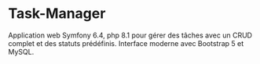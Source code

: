 # Task-Manager
Application web Symfony 6.4, php 8.1 pour gérer des tâches avec un CRUD complet et des statuts prédéfinis. Interface moderne avec Bootstrap 5 et MySQL.
